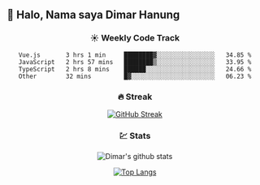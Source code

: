 ## 👋 Halo, Nama saya **Dimar Hanung**

<center>

### :sunny: Weekly Code Track
<!--START_SECTION:waka-->

```text
Vue.js       3 hrs 1 min     ████████▓░░░░░░░░░░░░░░░░   34.85 %
JavaScript   2 hrs 57 mins   ████████▒░░░░░░░░░░░░░░░░   33.95 %
TypeScript   2 hrs 8 mins    ██████░░░░░░░░░░░░░░░░░░░   24.66 %
Other        32 mins         █▓░░░░░░░░░░░░░░░░░░░░░░░   06.23 %
```

<!--END_SECTION:waka-->

### :fire: Streak

[![GitHub Streak](http://github-readme-streak-stats.herokuapp.com?user=dimar-hanung)](https://git.io/streak-stats)

### :chart: Stats

![Dimar's github stats](https://github-readme-stats.vercel.app/api?username=dimar-hanung&show_icons=true&theme=vue)

[![Top Langs](https://github-readme-stats.vercel.app/api/top-langs/?username=dimar-hanung)](#)

</center>
